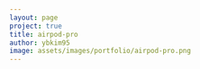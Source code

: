 ```yaml
---
layout: page
project: true
title: airpod-pro
author: ybkim95
image: assets/images/portfolio/airpod-pro.png
---
```


<html lang="en" >
<head>
  <meta charset="UTF-8">
  <title>CodePen - Apple AirPods Pro Animation (final demo)</title>
  <link rel="stylesheet" href="https://cdnjs.cloudflare.com/ajax/libs/meyer-reset/2.0/reset.min.css">
<link rel="stylesheet" href="./style.css">

</head>
<body>
<!-- partial:index.partial.html -->
<canvas id="hero-lightpass" />
<!-- partial -->
  <script  src="./script.js"></script>

</body>
</html>
